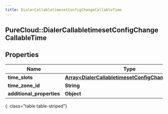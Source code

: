 ```yaml
---
title: DialerCallabletimesetConfigChangeCallableTime
---
```

## PureCloud::DialerCallabletimesetConfigChangeCallableTime

## Properties

|Name | Type | Description | Notes|
|------------ | ------------- | ------------- | -------------|
| **time_slots** | [**Array&lt;DialerCallabletimesetConfigChangeTimeSlot&gt;**](DialerCallabletimesetConfigChangeTimeSlot.html) |  | [optional] |
| **time_zone_id** | **String** |  | [optional] |
| **additional_properties** | **Object** |  | [optional] |
{: class="table table-striped"}


